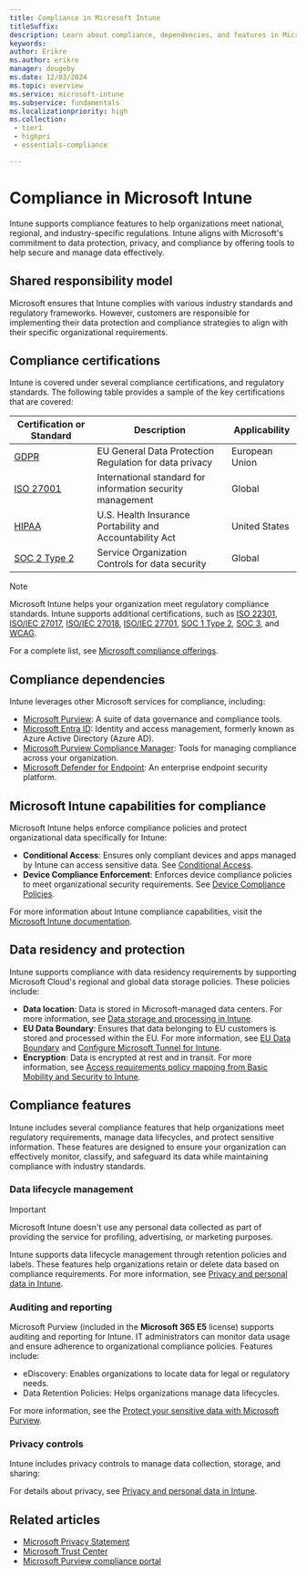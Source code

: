 ```yaml
---
title: Compliance in Microsoft Intune
titleSuffix:
description: Learn about compliance, dependencies, and features in Microsoft Intune supporting data protection and regulatory requirements.
keywords:
author: Erikre
ms.author: erikre
manager: dougeby
ms.date: 12/03/2024
ms.topic: overview
ms.service: microsoft-intune
ms.subservice: fundamentals
ms.localizationpriority: high
ms.collection: 
 - tier1
 - highpri
 - essentials-compliance

---
```


# Compliance in Microsoft Intune

Intune supports compliance features to help organizations meet national, regional, and industry-specific regulations. Intune aligns with Microsoft's commitment to data protection, privacy, and compliance by offering tools to help secure and manage data effectively.

## Shared responsibility model

Microsoft ensures that Intune complies with various industry standards and regulatory frameworks. However, customers are responsible for implementing their data protection and compliance strategies to align with their specific organizational requirements.

## Compliance certifications

Intune is covered under several compliance certifications, and regulatory standards. The following table provides a sample of the key certifications that are covered:

| Certification or Standard | Description | Applicability |
|---------------------------|-------------|---------------|
| [GDPR](/compliance/regulatory/gdpr) | EU General Data Protection Regulation for data privacy  | European Union |
| [ISO 27001](/compliance/regulatory/offering-iso-27001) | International standard for information security management | Global |
| [HIPAA](/compliance/regulatory/offering-hipaa-hitech)   | U.S. Health Insurance Portability and Accountability Act | United States |
| [SOC 2 Type 2](/compliance/regulatory/offering-soc-2)  | Service Organization Controls for data security | Global |

> [!NOTE]
> Microsoft Intune helps your organization meet regulatory compliance standards. Intune supports additional certifications, such as [ISO 22301](/compliance/regulatory/offering-iso-22301), [ISO/IEC 27017](/compliance/regulatory/offering-iso-27017), [ISO/IEC 27018](/compliance/regulatory/offering-iso-27018), [ISO/IEC 27701](/compliance/regulatory/offering-iso-27701), [SOC 1 Type 2](/compliance/regulatory/offering-soc-1), [SOC 3](/compliance/regulatory/offering-soc-3), and [WCAG](/compliance/regulatory/offering-wcag-2-1).

For a complete list, see [Microsoft compliance offerings](/compliance/regulatory/offering-home).

## Compliance dependencies

Intune leverages other Microsoft services for compliance, including:

- [Microsoft Purview](/purview/purview): A suite of data governance and compliance tools.
- [Microsoft Entra ID](/entra/fundamentals/whatis): Identity and access management, formerly known as Azure Active Directory (Azure AD).
- [Microsoft Purview Compliance Manager](/purview/compliance-manager): Tools for managing compliance across your organization.
- [Microsoft Defender for Endpoint](../protect/advanced-threat-protection.md): An enterprise endpoint security platform.

## Microsoft Intune capabilities for compliance

Microsoft Intune helps enforce compliance policies and protect organizational data specifically for Intune:

- **Conditional Access**: Ensures only compliant devices and apps managed by Intune can access sensitive data. See [Conditional Access](/mem/intune-service/protect/conditional-access).
- **Device Compliance Enforcement**: Enforces device compliance policies to meet organizational security requirements. See [Device Compliance Policies](/mem/intune-service/protect/device-compliance-get-started).

For more information about Intune compliance capabilities, visit the [Microsoft Intune documentation](/mem/intune).

## Data residency and protection

Intune supports compliance with data residency requirements by supporting Microsoft Cloud's regional and global data storage policies. These policies include:

- **Data location**: Data is stored in Microsoft-managed data centers. For more information, see [Data storage and processing in Intune](../protect/privacy-data-store-process.md).
- **EU Data Boundary**: Ensures that data belonging to EU customers is stored and processed within the EU. For more information, see [EU Data Boundary](/privacy/eudb/eu-data-boundary-learn) and [Configure Microsoft Tunnel for Intune](../protect/microsoft-tunnel-configure.md).
- **Encryption**: Data is encrypted at rest and in transit. For more information, see [Access requirements policy mapping from Basic Mobility and Security to Intune](../fundamentals/policy-map-access-requirements.md).

## Compliance features

Intune includes several compliance features that help organizations meet regulatory requirements, manage data lifecycles, and protect sensitive information. These features are designed to ensure your organization can effectively monitor, classify, and safeguard its data while maintaining compliance with industry standards.

### Data lifecycle management

> [!IMPORTANT]
> Microsoft Intune doesn't use any personal data collected as part of providing the service for profiling, advertising, or marketing purposes. 

Intune supports data lifecycle management through retention policies and labels. These features help organizations retain or delete data based on compliance requirements. For more information, see [Privacy and personal data in Intune](../fundamentals/intune-service-servicing-information.md#privacy-and-personal-data-in-intune).

### Auditing and reporting

Microsoft Purview (included in the **Microsoft 365 E5** license) supports auditing and reporting for Intune. IT administrators can monitor data usage and ensure adherence to organizational compliance policies. Features include:

- eDiscovery: Enables organizations to locate data for legal or regulatory needs.
- Data Retention Policies: Helps organizations manage data lifecycles.

For more information, see the [Protect your sensitive data with Microsoft Purview](/purview/information-protection).

### Privacy controls

Intune includes privacy controls to manage data collection, storage, and sharing:

For details about privacy, see [Privacy and personal data in Intune](../protect/privacy-personal-data.md).

## Related articles

- [Microsoft Privacy Statement](https://privacy.microsoft.com/privacystatement)
- [Microsoft Trust Center](https://www.microsoft.com/trust-center)
- [Microsoft Purview compliance portal](https://compliance.microsoft.com/)
